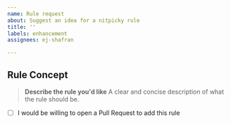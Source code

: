 ```yaml
---
name: Rule request
about: Suggest an idea for a nitpicky rule
title: ''
labels: enhancement
assignees: ej-shafran

---
```


## Rule Concept

> **Describe the rule you'd like**
> A clear and concise description of what the rule should be.

<!-- replace this section -->

- [ ] I would be willing to open a Pull Request to add this rule
